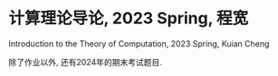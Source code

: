 # 计算理论导论, 2023 Spring, 程宽

Introduction to the Theory of Computation, 2023 Spring, Kuian Cheng

除了作业以外, 还有2024年的期末考试题目.